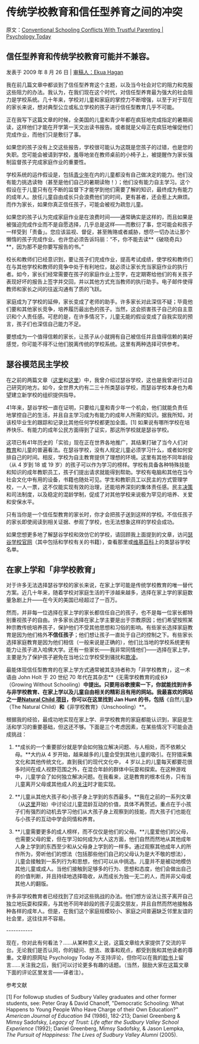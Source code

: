 # 传统学校教育和信任型养育之间的冲突

原文：[Conventional Schooling Conflicts With Trustful Parenting | Psychology Today](https://www.psychologytoday.com/us/blog/freedom-learn/200908/conventional-schooling-conflicts-trustful-parenting)

## 信任型养育和传统学校教育可能并不兼容。

发表于 2009 年 8 月 26 日 | [审稿人：Ekua Hagan](https://www.psychologytoday.com/us/docs/editorial-process)

我在前几篇文章中都谈到了信任型养育这个主题，以及当今社会对它的阻力和克服这些阻力的办法。我认为，在我们现在这个时代，对信任型养育最为强大的社会阻力是学校系统。几十年来，学校对儿童和家庭的掌控力不断增强，以至于对于现在的家长来说，想对典型公立或私立学校的孩子进行信任型教育几乎不可能。

正在我写下这篇文章的时候，全美国的儿童和青少年都在疯狂地完成指定的暑期阅读，这样他们才能在开学第一天交出读书报告。或者就是父母正在疯狂地催促他们完成作业，而他们只是敷衍了事。

如果您的孩子没有上交这些报告，学校很可能认为这既是您孩子的过错，也是您的失职。您可能会被请到学校，羞辱地坐在教师桌前的小椅子上，被提醒作为家长强制监督孩子完成家庭作业的重要性。

学校系统的运作假设是，包括[青少年](https://www.psychologytoday.com/us/basics/adolescence)在内的儿童都没有自己做决定的能力。他们没有能力挑选读物（甚至是他们自己的暑期读物！）；他们没有能力自主学习。这个假设在于儿童只有在不断的监督下才能学到他们需要了解的知识，最终成为有能力的成年人。放任儿童自由成长只会浪费他们的时间，更有甚者，还会惹上大麻烦。而作为家长，如果你真正信任孩子，可能会被视为疏忽儿童。

如果您的孩子认为完成家庭作业是在浪费时间——通常确实是这样的，而且如果是被强迫完成作业而不是自愿选择，几乎总是这样——而敷衍了事，您可能会和孩子一样受到「责备」。您应该监视、督促，甚至贿赂或者威胁，想尽一切办法让那个懒惰的孩子完成作业。也许您必须告诉玛丽：“不，你不能去读**《破晓奇兵》**，因为那不是你要写报告的书。”

校长和教师们已经意识到，要让孩子们完成作业，提高考试成绩，使学校和教师们在与其他学校和教师的竞争中处于有利地位，就必须让家长充当家庭作业的执行者。如今，家长们经常需要在孩子的家庭作业上签字，在定期寄给他们的有关孩子表现好坏的报告上签字并交回，并以其他方式充当教师的执行助手。电子邮件使得教师和家长之间的往返沟通有了质的飞跃。

家庭成为了学校的延伸，家长变成了老师的助手。许多家长对此深信不疑；毕竟他们要和其他家长竞争，培养履历最出色的孩子。当然，这会损害孩子自己的自主意识和个人责任感。可悲的是，在许多情况下，儿童无能的假设变成了自我实现的预言，孩子们也深信自己能力不足。

要想成为一个值得信赖的家长，让孩子从小就拥有自己被信任并且值得信赖的美好感觉，你可能不得不让他们脱离传统的学校系统。这里有两种选择可供参考。

## 瑟谷模范民主学校

在之前的两篇文章（[这里](https://www.psychologytoday.com/us/blog/freedom-learn/200808/children-educate-themselves-iv-lessons-sudbury-valley)和[这里](https://www.psychologytoday.com/us/blog/freedom-learn/200809/the-natural-environment-children-s-self-education)）中，我曾介绍过瑟谷学校，这也是我曾进行过自己研究的地方。如今，全世界大约有二三十所类瑟谷学校，而瑟谷学校本身也为希望建立新学校的组织提供指导。

41年来，瑟谷学校一直在证明，只要给儿童和青少年一个机会，他们就能负责任地掌控自己的生活，并且自主学习成为有能力的成年人所需的知识。据我所知，对该校毕业生的跟踪和记录比其他任何学校都更加全面。[1] 如果说有哪所学校在培养快乐、有能力的成年公民方面得到了证实，那这所学校就是瑟谷学校。

这项已有41年历史的「实验」现在正在世界各地推广，其结果打破了当今人们对[教育](https://www.psychologytoday.com/us/basics/education)和儿童的普遍看法。在瑟谷学校，没有人规定儿童必须学习什么，或者如何安排自己的时间。相反，学校为自主教育提供了理想的环境。这里有其他不同年龄段（从 4 岁到 18 或 19 岁）的孩子可以作为学习的榜样。学校有具备各种特殊技能和知识的成年教职员工，孩子们提出请求就能得到帮助。学校有电脑和其他在当今社会文化中有用的设备，书籍也随处可见。学生和教职员工以民主的方式管理学校，一人一票，这不仅能实现有效的治理，还能培养深刻的集体责任感。民主[决策](https://www.psychologytoday.com/us/basics/decision-making)和司法制度，以及稳定的混龄学制，促成了对其他学校来说极为罕见的培养、关爱和安保水平。

只有当你是一个信任型教育的家长时，你才会把孩子送到这样的学校。不信任孩子的家长即使阅读到相关证据、参观了学校，也无法想象这样的学校会成功。

如果您想更多地了解瑟谷学校和效仿它的学校，请回顾我上面提到的文章，访问[瑟谷学校官网](http://www.sudval.org/)（其中包括和学校有关的书籍），查看那里或[维基百科](http://en.wikipedia.org/wiki/List_of_Sudbury_schools)上的类瑟谷学校名单。

## 在家上学和「非学校教育」

对于许多无法选择瑟谷学校的家长来说，在家上学可能是传统学校教育的唯一替代方案。近几十年来，随着学校对家庭生活的干涉越来越多，选择在家上学的家庭数量急剧上升——在今天的美国已经超过了一百万。

然而，并非每一位选择在家上学的家长都信任自己的孩子，也不是每一位家长都特别重视孩子的自由。许多家长选择在家上学主要是出于宗教原因；他们希望按照某种宗教传统培养孩子，保护他们不受其他思想和习俗的影响。有些家长选择家庭教育是因为他们格外**不信任孩子**；他们想让孩子一直处于自己的控制之下。有些家长选择家庭教育是因为他们相信（一般来说是正确的），他们比当地的学校系统更有能力让孩子进入哈佛大学。还有一些家长——我非常同情他们——选择在家上学，主要是为了保护孩子避免在当地公立学校受到骚扰和[欺凌](https://www.psychologytoday.com/us/basics/bullying)。

最能体现信任型教育的在家上学方式通常被其支持者称为「非学校教育」，这一术语由 John Holt 于 20 世纪 70 年代在其杂志**《无需学校教育的成长》（Growing Without Schooling）**中提出。只要用谷歌搜索一下，你就能找到许多与非学校教育、在家上学以及儿童自由相关的精彩且有用的网站。我最喜欢的网站之一是[Natural Child 项目](http://www.naturalchild.org/)，你可以在这里找到 Jan Hunt 的书，包括**《自然儿童》（The Natural Child）**和**《非学校教育》（Unschooling）**。

根据我的经验，最成功地实现在家上学、非学校教育的家庭都能认识到，家庭是生活和学习的重要基础，但这还不够。下面是三个考虑因素，在某些情况下可能会造成挑战：

1. **成长的一个重要部分就是学会如何独立解决问题、与人相处，而不依赖父母。**大约从 4 岁开始，越来越多的儿童会受到其他儿童的吸引。在狩猎采集文化和其他传统文化，直到我们的现代文化中， 4 岁以上的儿童每天都要花很多时间在成人视野范围之外，在混合年龄的群体中玩耍和探索。在这种游戏中，儿童学会了如何独立解决问题。在我看来，这是教育的根本任务，只有当儿童离开父母或其他成人的[关注](https://www.psychologytoday.com/us/basics/attention)时才能实现。

2. **儿童从其他大孩子和小孩子身上学到的东西最多。**我在之前的一系列文章（从[这](http://www.psychologytoday.com/blog/freedom-learn/200809/why-we-should-stop-segregating-children-age-part-i-the-value-play-in-the-z)[里](https://www.psychologytoday.com/us/blog/freedom-learn/200809/why-we-should-stop-segregating-children-age-part-i)开始）中讨论过儿童混龄互动的价值，具体不再赘述。重点在于小孩子们有强烈的动机去学习他们从大孩子身上观察到的技能，而大孩子们也能在与小孩子的互动中学会同情和养育。

3. **儿童需要更多的成人榜样，而不仅仅是他们的父母。**儿童爱他们的父母，也需要父母的爱，但在学习如何成为大人这方面，他们自然而然地从其他成年人身上学到的东西至少和从父母身上学到的一样多。通过观察其他成年人的所作所为，旁听他们的想法（包括那些他们自己的父母认为是大不敬的想法），儿童会接触到一系列行为和思想，他们可以从中挑选。儿童并不是被动地模仿其他儿童或成人。当他们接触到足够多的行为、思想和态度，他们会做出自己的价值判断，并且持续地选择吸收，从而成长为独一无二的人，而并非父母或其他人的翻版。

许多非学校教育者已经找到了应对这些挑战的办法。他们想方设法让孩子离开自己独立地玩耍和探索，与其他不同年龄段的孩子见面交朋友，并且自然而然地接触各种各样的成年人。但是，在我们这个家庭规模较小、家庭之间普遍缺乏邻里友谊的社会里，这往往并不容易。

\-----------

现在，你对此有何看法？……从某种意义上说，这篇文章给大家提供了交流的平台。无论我们是否认同，你的疑问、想法、故事和观点，都受到我和其他读者的尊重。文章的原网址 Psychology Today 不支持评论，但你可以在我的[脸书](https://www.facebook.com/peter.gray.3572)上留言……关注我之后，我们可以讨论更多有趣的话题。（当然，鼓励大家在这篇文章下面的评论区里发言——译者注）。

参考文献

[1] For followup studies of Sudbury Valley graduates and other former students, see: Peter Gray & David Chanoff, "Democratic Schooling: What Happens to Young People Who Have Charge of their Own Education?" *American Journal of Education 94* (1986), 182-213; Daniel Greenberg & Mimsy Sadofsky, *Legacy of Trust: Life after the Sudbury Valley School Experience* (1992); Daniel Greenberg, Mimsy Sadofsky, & Jason Lempka, *The Pursuit of Happiness: The Lives of Sudbury Valley Alumni* (2005).